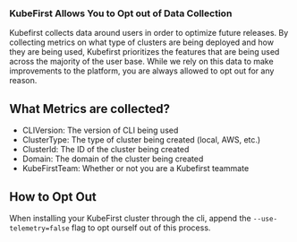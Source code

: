 ### KubeFirst Allows You to Opt out of Data Collection

Kubefirst collects data around users in order to optimize future releases. By collecting metrics on what type of clusters are being deployed and how they are being used, Kubefirst prioritizes the features that are being used across the majority of the user base. While we rely on this data to make improvements to the platform, you are always allowed to opt out for any reason.

## What Metrics are collected?

- CLIVersion:      The version of CLI being used
- ClusterType:     The type of cluster being created (local, AWS, etc.)
- ClusterId:       The ID of the cluster being created
- Domain:          The domain of the cluster being created
- KubeFirstTeam:   Whether or not you are a Kubefirst teammate

## How to Opt Out

When installing your KubeFirst cluster through the cli, append the `--use-telemetry=false` flag to opt ourself out of this process.

